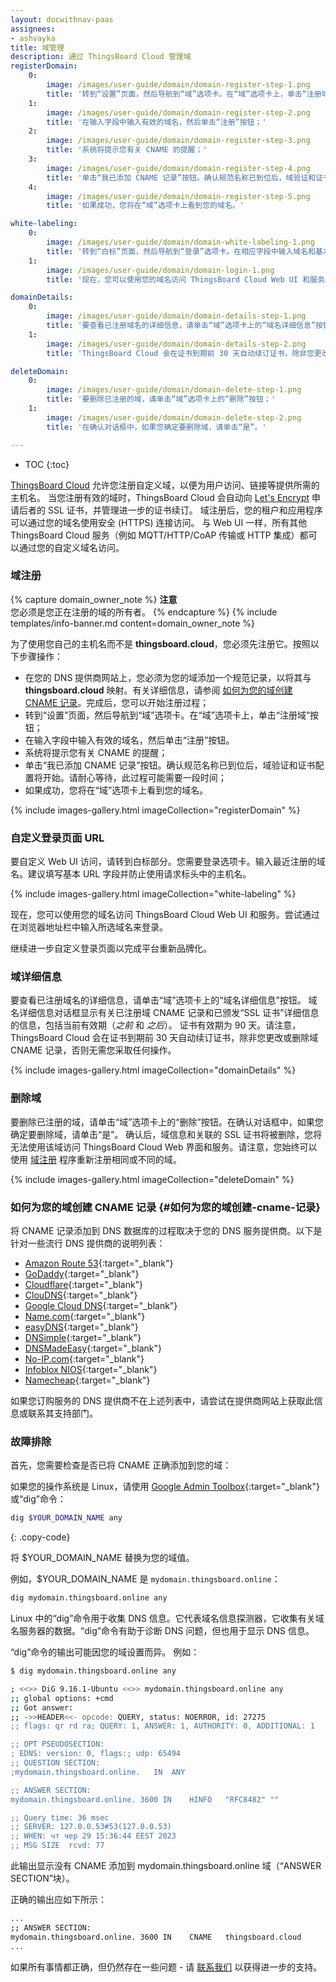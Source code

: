 ```yaml
---
layout: docwithnav-paas
assignees:
- ashvayka
title: 域管理
description: 通过 ThingsBoard Cloud 管理域
registerDomain:
    0:
        image: /images/user-guide/domain/domain-register-step-1.png
        title: '转到“设置”页面，然后导航到“域”选项卡。在“域”选项卡上，单击“注册域”按钮；'
    1:
        image: /images/user-guide/domain/domain-register-step-2.png
        title: '在输入字段中输入有效的域名，然后单击“注册”按钮；'
    2:
        image: /images/user-guide/domain/domain-register-step-3.png
        title: '系统将提示您有关 CNAME 的提醒；'
    3:
        image: /images/user-guide/domain/domain-register-step-4.png
        title: '单击“我已添加 CNAME 记录”按钮。确认规范名称已到位后，域验证和证书配置将开始。请耐心等待，此过程可能需要一段时间；'
    4:
        image: /images/user-guide/domain/domain-register-step-5.png
        title: '如果成功，您将在“域”选项卡上看到您的域名。'

white-labeling:
    0:
        image: /images/user-guide/domain/domain-white-labeling-1.png
        title: '转到“白标”页面，然后导航到“登录”选项卡。在相应字段中输入域名和基本 URL。不要忘记选中“禁止使用客户端请求标头中的主机名”复选框。然后保存所有更改；'
    1:
        image: /images/user-guide/domain/domain-login-1.png
        title: '现在，您可以使用您的域名访问 ThingsBoard Cloud Web UI 和服务。尝试通过在浏览器地址栏中输入所选域名来登录。'

domainDetails:
    0:
        image: /images/user-guide/domain/domain-details-step-1.png
        title: '要查看已注册域名的详细信息，请单击“域”选项卡上的“域名详细信息”按钮；'
    1:
        image: /images/user-guide/domain/domain-details-step-2.png
        title: 'ThingsBoard Cloud 会在证书到期前 30 天自动续订证书，除非您更改或删除域 CNAME 记录，否则无需您采取任何操作。'

deleteDomain:
    0:
        image: /images/user-guide/domain/domain-delete-step-1.png
        title: '要删除已注册的域，请单击“域”选项卡上的“删除”按钮；'
    1:
        image: /images/user-guide/domain/domain-delete-step-2.png
        title: '在确认对话框中，如果您确定要删除域，请单击“是”。'

---
```

* TOC
{:toc}

[ThingsBoard Cloud](https://thingsboard.cloud/signup) 允许您注册自定义域，以便为用户访问、链接等提供所需的主机名。
当您注册有效的域时，ThingsBoard Cloud 会自动向 [Let's Encrypt](https://letsencrypt.org/) 申请后者的 SSL 证书，并管理进一步的证书续订。
域注册后，您的租户和应用程序可以通过您的域名使用安全 (HTTPS) 连接访问。
与 Web UI 一样，所有其他 ThingsBoard Cloud 服务（例如 MQTT/HTTP/CoAP 传输或 HTTP 集成）都可以通过您的自定义域名访问。

### 域注册

{% capture domain_owner_note %}
**注意**
<br>
您必须是您正在注册的域的所有者。
{% endcapture %}
{% include templates/info-banner.md content=domain_owner_note %}

为了使用您自己的主机名而不是 **thingsboard.cloud**，您必须先注册它。按照以下步骤操作：

* 在您的 DNS 提供商网站上，您必须为您的域添加一个规范记录，以将其与 **thingsboard.cloud** 映射。有关详细信息，请参阅 [如何为您的域创建 CNAME 记录](#如何为您的域创建-cname-记录)。完成后，您可以开始注册过程；
* 转到“设置”页面，然后导航到“域”选项卡。在“域”选项卡上，单击“注册域”按钮；
* 在输入字段中输入有效的域名，然后单击“注册”按钮。
* 系统将提示您有关 CNAME 的提醒；
* 单击“我已添加 CNAME 记录”按钮。确认规范名称已到位后，域验证和证书配置将开始。请耐心等待，此过程可能需要一段时间；
* 如果成功，您将在“域”选项卡上看到您的域名。

{% include images-gallery.html imageCollection="registerDomain" %}

### 自定义登录页面 URL

要自定义 Web UI 访问，请转到白标部分。您需要登录选项卡。输入最近注册的域名。建议填写基本 URL 字段并防止使用请求标头中的主机名。

{% include images-gallery.html imageCollection="white-labeling" %}

现在，您可以使用您的域名访问 ThingsBoard Cloud Web UI 和服务。尝试通过在浏览器地址栏中输入所选域名来登录。

继续进一步自定义登录页面以完成平台重新品牌化。

### 域详细信息

要查看已注册域名的详细信息，请单击“域”选项卡上的“域名详细信息”按钮。
域名详细信息对话框显示有关已注册域 CNAME 记录和已颁发“SSL 证书”详细信息的信息，包括当前有效期（*之前* 和 *之后*）。
证书有效期为 90 天。请注意，ThingsBoard Cloud 会在证书到期前 30 天自动续订证书，除非您更改或删除域 CNAME 记录，否则无需您采取任何操作。

{% include images-gallery.html imageCollection="domainDetails" %}

### 删除域

要删除已注册的域，请单击“域”选项卡上的“删除”按钮。在确认对话框中，如果您确定要删除域，请单击“是”。
确认后，域信息和关联的 SSL 证书将被删除，您将无法使用该域访问 ThingsBoard Cloud Web 界面和服务。请注意，您始终可以使用 [域注册](#域注册) 程序重新注册相同或不同的域。

{% include images-gallery.html imageCollection="deleteDomain" %}

### 如何为您的域创建 CNAME 记录 {#如何为您的域创建-cname-记录}

将 CNAME 记录添加到 DNS 数据库的过程取决于您的 DNS 服务提供商。以下是针对一些流行 DNS 提供商的说明列表：

* [Amazon Route 53](https://aws.amazon.com/premiumsupport/knowledge-center/route-53-create-alias-records/){:target="_blank"}
* [GoDaddy](https://www.godaddy.com/help/add-a-cname-record-19236){:target="_blank"}
* [Cloudflare](https://community.cloudflare.com/t/how-do-i-add-a-cname-record/59){:target="_blank"}
* [ClouDNS](https://www.cloudns.net/wiki/article/13/){:target="_blank"}
* [Google Cloud DNS](https://cloud.google.com/dns/docs/records){:target="_blank"}
* [Name.com](https://www.name.com/support/articles/115004895548-adding-a-cname-record-for-your-domain){:target="_blank"}
* [easyDNS](https://kb.easydns.com/knowledge/how-to-make-a-dns-entry/){:target="_blank"}
* [DNSimple](https://support.dnsimple.com/articles/manage-cname-record/#adding-a-cname-record){:target="_blank"}  
* [DNSMadeEasy](https://support.dnsmadeeasy.com/support/solutions/articles/47001001393-cname-record){:target="_blank"}
* [No-IP.com](https://www.noip.com/support/knowledgebase/how-to-configure-your-no-ip-hostname/){:target="_blank"}
* [Infoblox NIOS](https://docs.infoblox.com/display/BloxOneDDI/Creating+a+CNAME+Record){:target="_blank"}
* [Namecheap](https://www.namecheap.com/support/knowledgebase/article.aspx/9646/2237/how-to-create-a-cname-record-for-your-domain){:target="_blank"}

如果您订购服务的 DNS 提供商不在上述列表中，请尝试在提供商网站上获取此信息或联系其支持部门。

### 故障排除

首先，您需要检查是否已将 CNAME 正确添加到您的域：

如果您的操作系统是 Linux，请使用 [Google Admin Toolbox](https://toolbox.googleapps.com/apps/dig/){:target="_blank"} 或“dig”命令：
```bash
dig $YOUR_DOMAIN_NAME any
```
{: .copy-code}

将 $YOUR_DOMAIN_NAME 替换为您的域值。

例如，$YOUR_DOMAIN_NAME 是 `mydomain.thingsboard.online`：
```bash
dig mydomain.thingsboard.online any
```

Linux 中的“dig”命令用于收集 DNS 信息。它代表域名信息探测器，它收集有关域名服务器的数据。“dig”命令有助于诊断 DNS 问题，但也用于显示 DNS 信息。

“dig”命令的输出可能因您的域设置而异。
例如：
```bash
$ dig mydomain.thingsboard.online any

; <<>> DiG 9.16.1-Ubuntu <<>> mydomain.thingsboard.online any
;; global options: +cmd
;; Got answer:
;; ->>HEADER<<- opcode: QUERY, status: NOERROR, id: 27275
;; flags: qr rd ra; QUERY: 1, ANSWER: 1, AUTHORITY: 0, ADDITIONAL: 1

;; OPT PSEUDOSECTION:
; EDNS: version: 0, flags:; udp: 65494
;; QUESTION SECTION:
;mydomain.thingsboard.online.	IN	ANY

;; ANSWER SECTION:
mydomain.thingsboard.online. 3600 IN	HINFO	"RFC8482" ""

;; Query time: 36 msec
;; SERVER: 127.0.0.53#53(127.0.0.53)
;; WHEN: чт чер 29 15:36:44 EEST 2023
;; MSG SIZE  rcvd: 77
```

此输出显示没有 CNAME 添加到 mydomain.thingsboard.online 域（“ANSWER SECTION”块）。

正确的输出应如下所示：
```bash
...
;; ANSWER SECTION:
mydomain.thingsboard.online. 3600 IN	CNAME	thingsboard.cloud
...
```

如果所有事情都正确，但仍然存在一些问题 - 请 [联系我们](https://thingsboard.io/docs/contact-us/) 以获得进一步的支持。